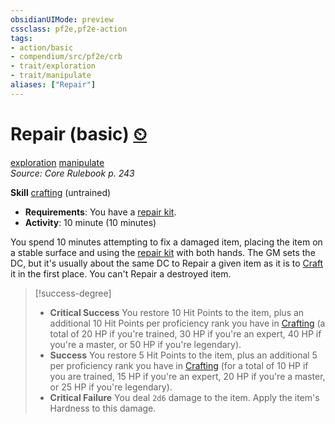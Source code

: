 ```yaml
---
obsidianUIMode: preview
cssclass: pf2e,pf2e-action
tags:
- action/basic
- compendium/src/pf2e/crb
- trait/exploration
- trait/manipulate
aliases: ["Repair"]
---
```

# Repair (basic) [⏲](/rules/core-rulebook/chapter-9-playing-the-game.md#Actions "Duration or Frequency")
[exploration](/rules/traits/exploration.md)  [manipulate](/rules/traits/manipulate.md)  
*Source: Core Rulebook p. 243*  

**Skill** [crafting](/compendium/skills.md#Crafting) (untrained)
- **Requirements**: You have a [repair kit](../../TTRPGShare_Community_Vaults/Pathfinder_2E/equipment/items/repair-kit.md).
- **Activity**: 10 minute (10 minutes)

You spend 10 minutes attempting to fix a damaged item, placing the item on a stable surface and using the [repair kit](../../TTRPGShare_Community_Vaults/Pathfinder_2E/equipment/items/repair-kit.md) with both hands. The GM sets the DC, but it's usually about the same DC to Repair a given item as it is to [Craft](/compendium/skills.md#Craft) it in the first place. You can't Repair a destroyed item.

> [!success-degree] 
> - **Critical Success** You restore 10 Hit Points to the item, plus an additional 10 Hit Points per proficiency rank you have in [Crafting](/compendium/skills.md#Crafting) (a total of 20 HP if you're trained, 30 HP if you're an expert, 40 HP if you're a master, or 50 HP if you're legendary).
> - **Success** You restore 5 Hit Points to the item, plus an additional 5 per proficiency rank you have in [Crafting](/compendium/skills.md#Crafting) (for a total of 10 HP if you are trained, 15 HP if you're an expert, 20 HP if you're a master, or 25 HP if you're legendary).
> - **Critical Failure** You deal `2d6` damage to the item. Apply the item's Hardness to this damage.
